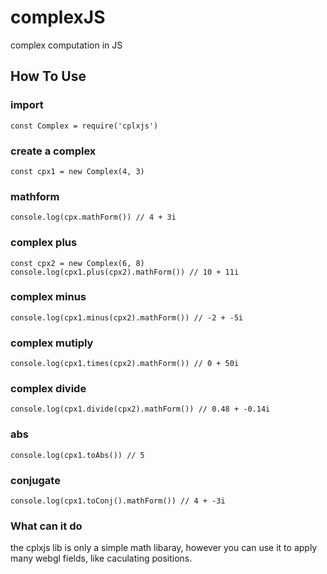 # complexJS

complex computation in JS

## How To Use

### import

```
const Complex = require('cplxjs')
```

### create a complex

```
const cpx1 = new Complex(4, 3)
```

### mathform

```
console.log(cpx.mathForm()) // 4 + 3i
```

### complex plus

```
const cpx2 = new Complex(6, 8)
console.log(cpx1.plus(cpx2).mathForm()) // 10 + 11i
```

### complex minus

```
console.log(cpx1.minus(cpx2).mathForm()) // -2 + -5i
```

### complex mutiply

```
console.log(cpx1.times(cpx2).mathForm()) // 0 + 50i
```

### complex divide

```
console.log(cpx1.divide(cpx2).mathForm()) // 0.48 + -0.14i
```

### abs

```
console.log(cpx1.toAbs()) // 5
```

### conjugate

```
console.log(cpx1.toConj().mathForm()) // 4 + -3i
```

### What can it do

the cplxjs lib is only a simple math libaray, however you can use it to apply many webgl fields, like caculating positions.
